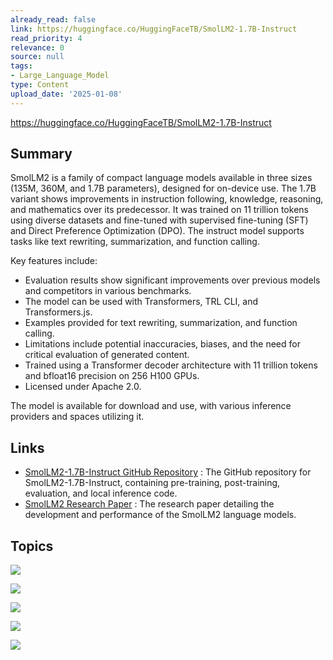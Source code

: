 ```yaml
---
already_read: false
link: https://huggingface.co/HuggingFaceTB/SmolLM2-1.7B-Instruct
read_priority: 4
relevance: 0
source: null
tags:
- Large_Language_Model
type: Content
upload_date: '2025-01-08'
---
```


https://huggingface.co/HuggingFaceTB/SmolLM2-1.7B-Instruct
## Summary

SmolLM2 is a family of compact language models available in three sizes (135M, 360M, and 1.7B parameters), designed for on-device use. The 1.7B variant shows improvements in instruction following, knowledge, reasoning, and mathematics over its predecessor. It was trained on 11 trillion tokens using diverse datasets and fine-tuned with supervised fine-tuning (SFT) and Direct Preference Optimization (DPO). The instruct model supports tasks like text rewriting, summarization, and function calling.

Key features include:
- Evaluation results show significant improvements over previous models and competitors in various benchmarks.
- The model can be used with Transformers, TRL CLI, and Transformers.js.
- Examples provided for text rewriting, summarization, and function calling.
- Limitations include potential inaccuracies, biases, and the need for critical evaluation of generated content.
- Trained using a Transformer decoder architecture with 11 trillion tokens and bfloat16 precision on 256 H100 GPUs.
- Licensed under Apache 2.0.

The model is available for download and use, with various inference providers and spaces utilizing it.
## Links

- [SmolLM2-1.7B-Instruct GitHub Repository](https://github.com/huggingface/smollm) : The GitHub repository for SmolLM2-1.7B-Instruct, containing pre-training, post-training, evaluation, and local inference code.
- [SmolLM2 Research Paper](https://arxiv.org/abs/2502.02737v1) : The research paper detailing the development and performance of the SmolLM2 language models.

## Topics

![](topics/Model/SmolLM2)

![](topics/Concept/Supervised%20Fine%20Tuning%20SFT)

![](topics/Concept/Direct%20Preference%20Optimization%20DPO)

![](topics/Concept/UltraFeedback)

![](topics/Concept/Text%20Generation)